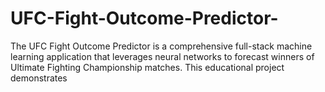 # UFC-Fight-Outcome-Predictor-
The UFC Fight Outcome Predictor is a comprehensive full-stack machine learning application that leverages neural networks to forecast winners of Ultimate Fighting Championship matches. This educational project demonstrates
